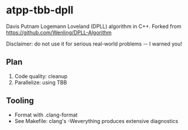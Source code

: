 # atpp-tbb-dpll


Davis Putnam Logemann Loveland (DPLL) algorithm in C++.
Forked from https://github.com/Wenling/DPLL-Algorithm

Disclaimer: do not use it for serious real-world problems -- I warned you!


## Plan

1. Code quality: cleanup
2. Parallelize: using TBB


## Tooling

* Format with .clang-format
* See Makefile: clang's -Weverything produces extensive diagnostics
